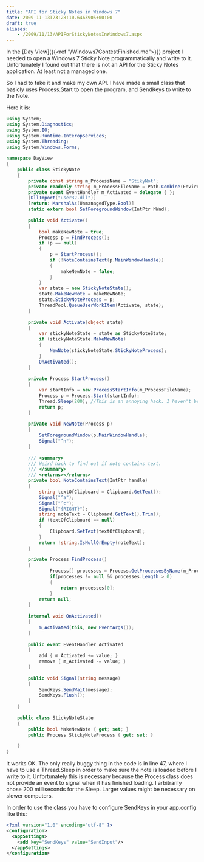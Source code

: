 ```yaml
---
title: "API for Sticky Notes in Windows 7"
date: 2009-11-13T23:28:10.6463905+00:00
draft: true
aliases:
    - /2009/11/13/APIForStickyNotesInWindows7.aspx
---
```

In the [Day View]({{<ref "/Windows7ContestFinished.md">}}) project I needed to open a Windows 7 Sticky Note programmatically and write to it. Unfortunately I found out that there is not an API for the Sticky Notes application. At least not a managed one.

So I had to fake it and make my own API. I have made a small class that basicly uses Process.Start to open the program, and SendKeys to write to the Note.

Here it is:

```csharp
using System;  
using System.Diagnostics;  
using System.IO;  
using System.Runtime.InteropServices;  
using System.Threading;  
using System.Windows.Forms;  
  
namespace DayView  
{  
    public class StickyNote  
    {  
        private const string m_ProcessName = "StikyNot";  
        private readonly string m_ProcessFileName = Path.Combine(Environment.SystemDirectory, "StikyNot.exe");  
        private event EventHandler m_Activated = delegate { };  
        [DllImport("user32.dll")]  
        [return: MarshalAs(UnmanagedType.Bool)]  
        static extern bool SetForegroundWindow(IntPtr hWnd);  
  
        public void Activate()  
        {  
            bool makeNewNote = true;  
            Process p = FindProcess();  
            if (p == null)  
            {  
                p = StartProcess();  
                if (!NoteContainsText(p.MainWindowHandle))  
                {  
                    makeNewNote = false;  
                }  
            }  
            var state = new StickyNoteState();  
            state.MakeNewNote = makeNewNote;  
            state.StickyNoteProcess = p;  
            ThreadPool.QueueUserWorkItem(Activate, state);  
        }  
  
        private void Activate(object state)  
        {  
            var stickyNoteState = state as StickyNoteState;  
            if (stickyNoteState.MakeNewNote)  
            {  
                NewNote(stickyNoteState.StickyNoteProcess);  
            }  
            OnActivated();  
        }  
  
        private Process StartProcess()  
        {  
            var startInfo = new ProcessStartInfo(m_ProcessFileName);  
            Process p = Process.Start(startInfo);  
            Thread.Sleep(200); //This is an annoying hack. I haven't been able to find another way to be sure the process is started.  
            return p;  
        }  
  
        private void NewNote(Process p)  
        {  
            SetForegroundWindow(p.MainWindowHandle);  
            Signal("^n");              
        }  
  
        /// <summary>  
        /// Weird hack to find out if note contains text.  
        /// </summary>  
        /// <returns></returns>  
        private bool NoteContainsText(IntPtr handle)  
        {  
            string textOfClipboard = Clipboard.GetText();  
            Signal("^a");  
            Signal("^c");  
            Signal("{RIGHT}");  
            string noteText = Clipboard.GetText().Trim();  
            if (textOfClipboard == null)  
            {  
                Clipboard.SetText(textOfClipboard);  
            }  
            return !string.IsNullOrEmpty(noteText);  
        }  
  
        private Process FindProcess()  
        {  
                Process[] processes = Process.GetProcessesByName(m_ProcessName);  
                if(processes != null && processes.Length > 0)  
                {  
                    return processes[0];  
                }  
            return null;  
        }  
  
        internal void OnActivated()  
        {  
            m_Activated(this, new EventArgs());  
        }  
  
        public event EventHandler Activated  
        {  
            add { m_Activated += value; }  
            remove { m_Activated -= value; }  
        }  
  
        public void Signal(string message)  
        {  
            SendKeys.SendWait(message);  
            SendKeys.Flush();  
        }  
    }  
  
    public class StickyNoteState  
    {  
        public bool MakeNewNote { get; set; }  
        public Process StickyNoteProcess { get; set; }  
  
    }  
}  
```

It works OK. The only really buggy thing in the code is in line 47, where I have to use a Thread.Sleep in order to make sure the note is loaded before I write to it. Unfortunately this is necessary because the Process class does not provide an event to signal when it has finished loading. I arbitrarily chose 200 milliseconds for the Sleep. Larger values might be necessary on slower computers.

In order to use the class you have to configure SendKeys in your app.config like this:

```xml
<?xml version="1.0" encoding="utf-8" ?>  
<configuration>  
  <appSettings>  
    <add key="SendKeys" value="SendInput"/>  
  </appSettings>  
</configuration>  
```